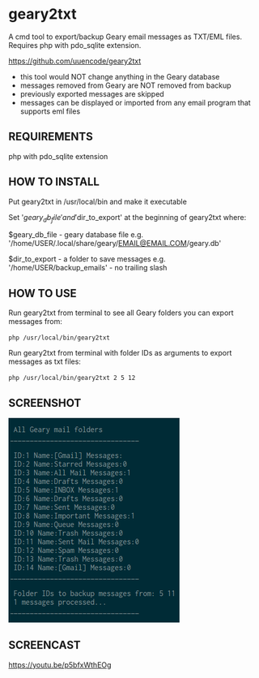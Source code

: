 # geary2txt

A cmd tool to export/backup Geary email messages as TXT/EML files. Requires php with pdo_sqlite extension.

https://github.com/uuencode/geary2txt

- this tool would NOT change anything in the Geary database
- messages removed from Geary are NOT removed from backup
- previously exported messages are skipped
- messages can be displayed or imported from any email program that supports eml files

## REQUIREMENTS
php with pdo_sqlite extension

## HOW TO INSTALL
Put geary2txt in /usr/local/bin and make it executable

Set '$geary_db_file' and '$dir_to_export' at the beginning of geary2txt where:

$geary_db_file - geary database file e.g. '/home/USER/.local/share/geary/EMAIL@EMAIL.COM/geary.db'

$dir_to_export - a folder to save messages e.g. '/home/USER/backup_emails' - no trailing slash

## HOW TO USE
Run geary2txt from terminal to see all Geary folders you can export messages from:

`php /usr/local/bin/geary2txt`

Run geary2txt from terminal with folder IDs as arguments to export messages as txt files:

`php /usr/local/bin/geary2txt 2 5 12`

## SCREENSHOT
![Alt text](/screenshot.png "void")

## SCREENCAST

https://youtu.be/p5bfxWthEOg
